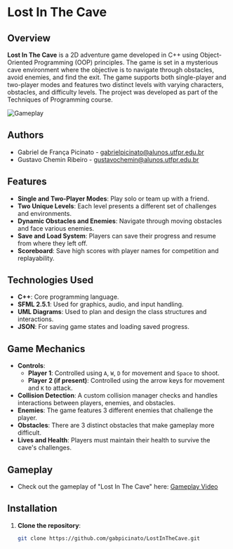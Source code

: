 # Lost In The Cave

## Overview

**Lost In The Cave** is a 2D adventure game developed in C++ using Object-Oriented Programming (OOP) principles. The game is set in a mysterious cave environment where the objective is to navigate through obstacles, avoid enemies, and find the exit. The game supports both single-player and two-player modes and features two distinct levels with varying characters, obstacles, and difficulty levels. The project was developed as part of the Techniques of Programming course.

![Gameplay](demo-gameplay.gif)

## Authors

- Gabriel de França Picinato - gabrielpicinato@alunos.utfpr.edu.br
- Gustavo Chemin Ribeiro - gustavochemin@alunos.utfpr.edu.br

## Features

- **Single and Two-Player Modes**: Play solo or team up with a friend.
- **Two Unique Levels**: Each level presents a different set of challenges and environments.
- **Dynamic Obstacles and Enemies**: Navigate through moving obstacles and face various enemies.
- **Save and Load System**: Players can save their progress and resume from where they left off.
- **Scoreboard**: Save high scores with player names for competition and replayability.

## Technologies Used

- **C++**: Core programming language.
- **SFML 2.5.1**: Used for graphics, audio, and input handling.
- **UML Diagrams**: Used to plan and design the class structures and interactions.
- **JSON**: For saving game states and loading saved progress.

## Game Mechanics

- **Controls**:
  - **Player 1**: Controlled using `A`, `W`, `D` for movement and `Space` to shoot.
  - **Player 2 (if present)**: Controlled using the arrow keys for movement and `K` to attack.
- **Collision Detection**: A custom collision manager checks and handles interactions between players, enemies, and obstacles.
- **Enemies**: The game features 3 different enemies that challenge the player.
- **Obstacles**: There are 3 distinct obstacles that make gameplay more difficult.
- **Lives and Health**: Players must maintain their health to survive the cave's challenges.

## Gameplay
- Check out the gameplay of "Lost In The Cave" here: [Gameplay Video](https://www.youtube.com/watch?v=B5nA3dr4eMI)

## Installation

1. **Clone the repository**:
   ```bash
   git clone https://github.com/gabpicinato/LostInTheCave.git
